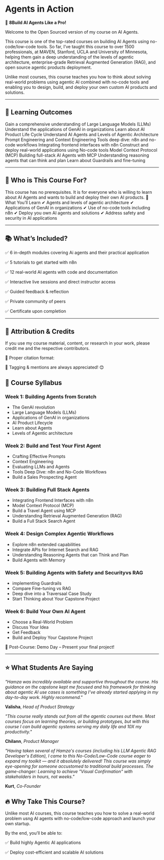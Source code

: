 # Agents in Action
🚀 **8Build AI Agents Like a Pro!**

Welcome to the Open Sourced version of my course on AI Agents.

This course is one of the top-rated courses on building AI Agents using no-code/low-code tools. So far, I’ve taught this course to over 1500 professionals, at MAVEN, Stanford, UCLA and University of Minnesota, helping them gain a deep understanding of the levels of agentic architecture, enterprise-grade Retrieval Augmented Generation (RAG), and open source agentic products deployment.

Unlike most courses, this course teaches you how to think about solving real-world problems using agentic AI combined with no-code tools and enabling you to design, build, and deploy your own custom AI products and solutions.

---

## 📌 Learning Outcomes
Gain a comprehensive understanding of Large Language Models (LLMs)
Understand the applications of GenAI in organizations
Learn about AI Product Life Cycle
Understand AI Agents and Levels of Agentic Architecture
Prompt Engineering and Context Engineering
Tools deep dive: n8n and no-code workflows
Integrating frontend interfaces with n8n
Construct and deploy real-world applications using No-code tools
Model Context Protocol (MCP)
Building full-stack AI Agents with MCP
Understanding reasoning agents that can think and plan
Learn about Guardrails and fine-tuning

---

## 📢 Who is This Course For?
This course has no prerequisites. It is for everyone who is willing to learn about AI Agents and wants to build and deploy their own AI products.
📌 What You’ll Learn
✔ Agents and levels of agentic architecture 
✔ Applications of GenAI in organizations
✔ Use of no-code tools including n8n
✔ Deploy you own AI agents and solutions 
✔ Address safety and security in AI applications 

---

## 📚 What’s Included?
✅ 6 in-depth modules covering Ai agents and their practical application

✅ 5 tutorials to get started with n8n

✅ 12 real-world AI agents with code and documentation

✅ Interactive live sessions and direct instructor access

✅ Guided feedback & reflection

✅ Private community of peers

✅ Certificate upon completion

---

## 📢 Attribution & Credits
If you use my course material, content, or research in your work, please credit me and the respective contributors.

🔹 Proper citation format:

📌 Tagging & mentions are always appreciated! 😊

## 📅 Course Syllabus
### Week 1: Building Agents from Scratch
- The GenAI revolution
- Large Language Models (LLMs)
- Applications of GenAI in organizations
- AI Product Lifecycle
- Learn about Agents
- Levels of Agentic architecture 
### Week 2: Build and Test Your First Agent
- Crafting Effective Prompts
- Context Engineering
- Evaluating LLMs and Agents
- Tools Deep Dive: n8n and No-Code Workflows
- Build a Sales Prospecting Agent 
### Week 3: Building Full Stack Agents
- Integrating Frontend Interfaces with n8n
- Model Context Protocol (MCP)
- Build a Travel Agent using MCP
- Understanding Retrieval Augmented Generation (RAG)
- Build a Full Stack Search Agent
### Week 4: Design Complex Agentic Workflows
- Explore n8n extended capabilities
- Integrate APIs for Internet Search and RAG
- Understanding Reasoning Agents that can Think and Plan
- Build Agents with Memory
### Week 5: Building Agents with Safety and Securityvs RAG
- implementing Guardrails
- Compare Fine-tuning vs RAG
- Deep dive into a Traversaal Case Study
- Start Thinking about Your Capstone Project
### Week 6: Build Your Own AI Agent
- Choose a Real-World Problem
- Discuss Your Idea
- Get Feedback
- Build and Deploy Your Capstone Project

🎉 Post-Course: Demo Day – Present your final project!

---

## ⭐ What Students Are Saying
*"Hamza was incredibly available and supportive throughout the course. His guidance on the capstone kept me focused and his framework for thinking about agentic AI use cases is something I’ve already started applying in my day-to-day work. Highly recommend."*

**Valisha**, *Head of Product Strategy*

*"This course really stands out from all the agentic courses out there. Most courses focus on learning theories, or building prototypes, but with this course I can build agentic systems serving my daily life and 10X my productivity."*

**Chilann**, *Product Manager*

*"Having taken several of Hamza's courses (including his LLM Agentic RAG Developer's Edition), I came to this No-Code/Low-Code course eager to expand my toolkit — and it absolutely delivered! This course was simply eye-opening for someone accustomed to traditional build processes. The game-changer: Learning to achieve "Visual Confirmation" with stakeholders in hours, not weeks."*

**Kurt**, *Co-Founder*

## 🔥 Why Take This Course?
Unlike most AI courses, this course teaches you how to solve a real-world problem usng AI agents with no-code/low-code approach and launch your own startup.

By the end, you’ll be able to:

✅ Build highly Agentic AI applications

✅ Deploy cost-efficient and scalable AI solutions
